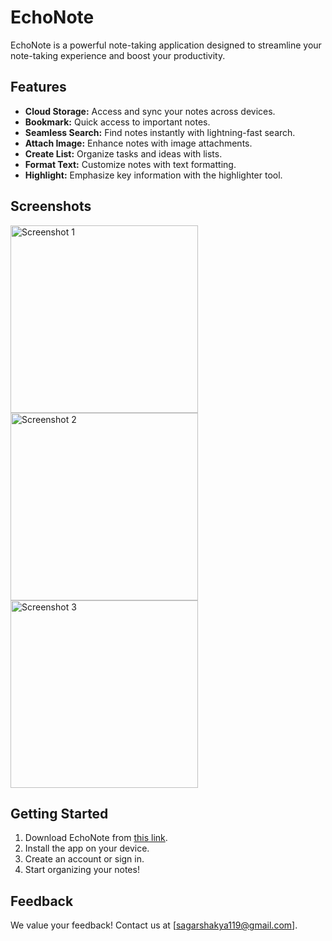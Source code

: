 # EchoNote

EchoNote is a powerful note-taking application designed to streamline your note-taking experience and boost your productivity.

## Features

- **Cloud Storage:** Access and sync your notes across devices.
- **Bookmark:** Quick access to important notes.
- **Seamless Search:** Find notes instantly with lightning-fast search.
- **Attach Image:** Enhance notes with image attachments.
- **Create List:** Organize tasks and ideas with lists.
- **Format Text:** Customize notes with text formatting.
- **Highlight:** Emphasize key information with the highlighter tool.

## Screenshots

<img src="https://drive.google.com/uc?export=view&id=1vBHfKHJFZi-6PrEb_thcAhx6U7eS1snp" alt="Screenshot 1" width="300"/>
<img src="https://drive.google.com/uc?export=view&id=1vAl-61LowMaeYhnHiqd9XGSP-DvygZQE" alt="Screenshot 2" width="300"/>
<img src="https://drive.google.com/uc?export=view&id=1v8dro1i4TVPjzpZ9huksM_-sCNam29QU" alt="Screenshot 3" width="300"/>

## Getting Started

1. Download EchoNote from [this link](https://github.com/himanshu-shakya/EchoNote/releases/download/v1.0.0/app-release.apk).
2. Install the app on your device.
3. Create an account or sign in.
4. Start organizing your notes!

## Feedback

We value your feedback! Contact us at [sagarshakya119@gmail.com].
